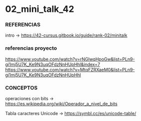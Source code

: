 # 02_mini_talk_42

### REFERENCIAS
intro -> https://42-cursus.gitbook.io/guide/rank-02/minitalk

### referencias proyecto
https://www.youtube.com/watch?v=rNGlwqHpoGw&list=PLn9-gi1mj5U7K_Ke9N3uqOFdzNnHUpHhl&index=7
https://www.youtube.com/watch?v=MtqFZRXaeM0&list=PLn9-gi1mj5U7K_Ke9N3uqOFdzNnHUpHhl

### CONCEPTOS
operaciones con bits ->  https://es.wikipedia.org/wiki/Operador_a_nivel_de_bits

Tabla caracteres Unicode -> https://symbl.cc/es/unicode-table/